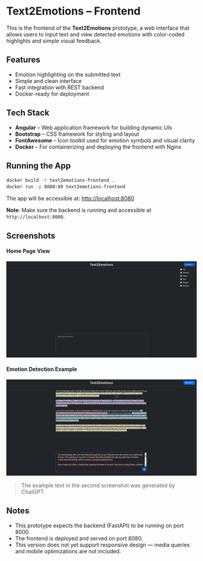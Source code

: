 # Text2Emotions – Frontend

This is the frontend of the **Text2Emotions** prototype, a web interface that allows users to input text and view detected emotions with color-coded highlights and simple visual feedback.

## Features

- Emotion highlighting on the submitted text
- Simple and clean interface
- Fast integration with REST backend
- Docker-ready for deployment

## Tech Stack

- **Angular** –  Web application framework for building dynamic UIs
- **Bootstrap** – CSS framework for styling and layout
- **FontAwesome** – Icon toolkit used for emotion symbols and visual clarity
- **Docker** – For containerizing and deploying the frontend with Nginx

## Running the App

```bash
docker build -t text2emotions-frontend .
docker run -p 8080:80 text2emotions-frontend
```

The app will be accessible at:
[http://localhost:8080](http://localhost:8080)

**Note**: Make sure the backend is running and accessible at `http://localhost:8000`.

## Screenshots

#### Home Page View
![Screenshot 0](screenshots/screenshot0.png)

#### Emotion Detection Example
![Screenshot 1](screenshots/screenshot1.png)

> The example text in the second screenshot was generated by ChatGPT.

## Notes

- This prototype expects the backend (FastAPI) to be running on port 8000.
- The frontend is deployed and served on port 8080.
- This version does not yet support responsive design — media queries and mobile optimizations are not included.
